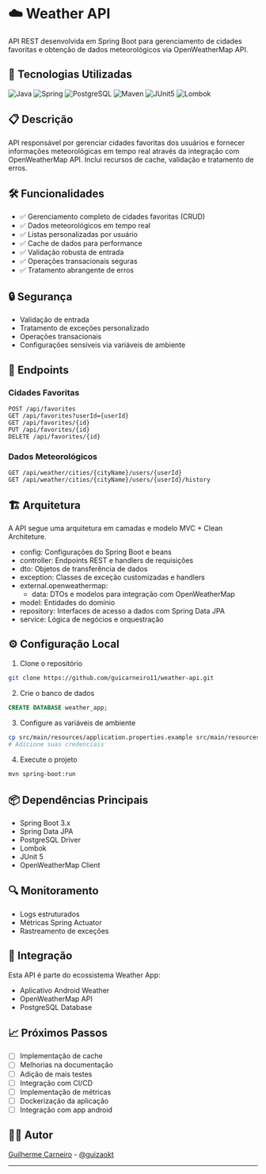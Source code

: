 # ☁️ Weather API

API REST desenvolvida em Spring Boot para gerenciamento de cidades favoritas e obtenção de dados meteorológicos via OpenWeatherMap API.

## 🚀 Tecnologias Utilizadas

![Java](https://img.shields.io/badge/Java_17-ED8B00?style=for-the-badge&logo=openjdk&logoColor=white)
![Spring](https://img.shields.io/badge/Spring_Boot-6DB33F?style=for-the-badge&logo=spring&logoColor=white)
![PostgreSQL](https://img.shields.io/badge/PostgreSQL-316192?style=for-the-badge&logo=postgresql&logoColor=white)
![Maven](https://img.shields.io/badge/Maven-C71A36?style=for-the-badge&logo=apache-maven&logoColor=white)
![JUnit5](https://img.shields.io/badge/JUnit5-25A162?style=for-the-badge&logo=junit5&logoColor=white)
![Lombok](https://img.shields.io/badge/Lombok-BC4521?style=for-the-badge&logo=lombok&logoColor=white)

## 📋 Descrição

API responsável por gerenciar cidades favoritas dos usuários e fornecer informações meteorológicas em tempo real através da integração com OpenWeatherMap API. Inclui recursos de cache, validação e tratamento de erros.

## 🛠️ Funcionalidades

- ✅ Gerenciamento completo de cidades favoritas (CRUD)
- ✅ Dados meteorológicos em tempo real
- ✅ Listas personalizadas por usuário
- ✅ Cache de dados para performance
- ✅ Validação robusta de entrada
- ✅ Operações transacionais seguras
- ✅ Tratamento abrangente de erros

## 🔒 Segurança

- Validação de entrada
- Tratamento de exceções personalizado
- Operações transacionais
- Configurações sensíveis via variáveis de ambiente

## 📡 Endpoints

### Cidades Favoritas
```http
POST /api/favorites
GET /api/favorites?userId={userId}
GET /api/favorites/{id}
PUT /api/favorites/{id}
DELETE /api/favorites/{id}
```

### Dados Meteorológicos
```http
GET /api/weather/cities/{cityName}/users/{userId}
GET /api/weather/cities/{cityName}/users/{userId}/history
```

## 🏗️ Arquitetura

A API segue uma arquitetura em camadas e modelo MVC + Clean Architeture.

- config: Configurações do Spring Boot e beans
- controller: Endpoints REST e handlers de requisições
- dto: Objetos de transferência de dados
- exception: Classes de exceção customizadas e handlers
- external.openweathermap: 
  - data: DTOs e modelos para integração com OpenWeatherMap
- model: Entidades do domínio
- repository: Interfaces de acesso a dados com Spring Data JPA
- service: Lógica de negócios e orquestração


## ⚙️ Configuração Local

1. Clone o repositório
```bash
git clone https://github.com/guicarneiro11/weather-api.git
```

2. Crie o banco de dados
```sql
CREATE DATABASE weather_app;
```

3. Configure as variáveis de ambiente
```bash
cp src/main/resources/application.properties.example src/main/resources/application.properties
# Adicione suas credenciais
```

4. Execute o projeto
```bash
mvn spring-boot:run
```

## 📦 Dependências Principais

- Spring Boot 3.x
- Spring Data JPA
- PostgreSQL Driver
- Lombok
- JUnit 5
- OpenWeatherMap Client

## 🔍 Monitoramento

- Logs estruturados
- Métricas Spring Actuator
- Rastreamento de exceções

## 🤝 Integração

Esta API é parte do ecossistema Weather App:
- Aplicativo Android Weather
- OpenWeatherMap API
- PostgreSQL Database

## 📈 Próximos Passos

- [ ] Implementação de cache
- [ ] Melhorias na documentação
- [ ] Adição de mais testes
- [ ] Integração com CI/CD
- [ ] Implementação de métricas
- [ ] Dockerização da aplicação
- [ ] Integração com app android

## 👨‍💻 Autor

[Guilherme Carneiro](https://github.com/guicarneiro11) - [@guizaokt](https://twitter.com/seu_twitter)

---
